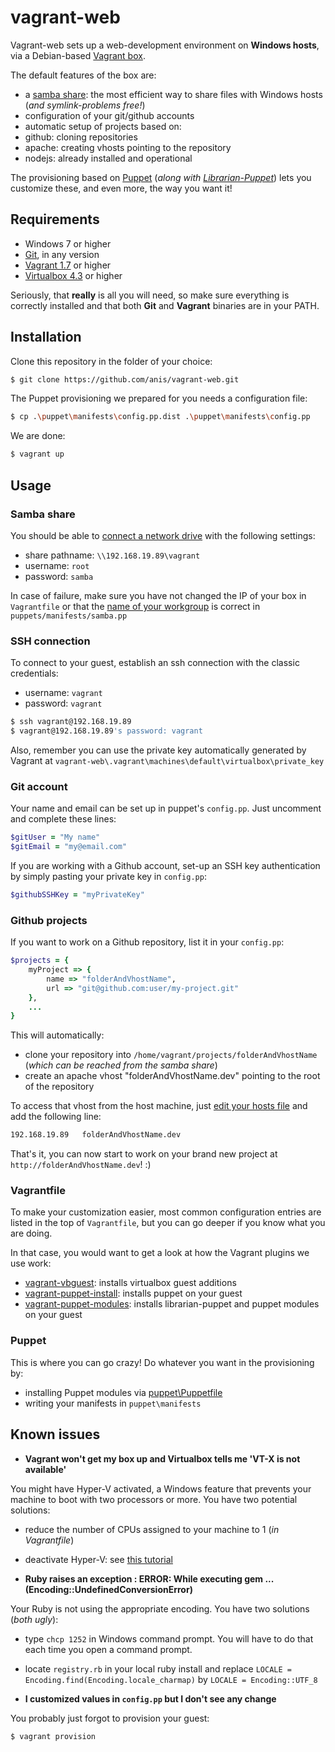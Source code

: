 # vagrant-web
Vagrant-web sets up a web-development environment on **Windows hosts**, via a Debian-based [Vagrant box][3].

The default features of the box are:
* a [samba share][9]: the most efficient way to share files with Windows hosts (_and symlink-problems free!_)
* configuration of your git/github accounts
* automatic setup of projects based on:
 * github: cloning repositories
 * apache: creating vhosts pointing to the repository
 * nodejs: already installed and operational

The provisioning based on [Puppet][6] (_along with [Librarian-Puppet][5]_) lets you customize these, and even more, the way you want it!

## Requirements
* Windows 7 or higher
* [Git][10], in any version
* [Vagrant 1.7][1] or higher
* [Virtualbox 4.3][2] or higher

Seriously, that **really** is all you will need, so make sure everything is correctly installed and that both **Git** and **Vagrant** binaries are in your PATH.

## Installation
Clone this repository in the folder of your choice:

```sh
$ git clone https://github.com/anis/vagrant-web.git
```

The Puppet provisioning we prepared for you needs a configuration file:
```sh
$ cp .\puppet\manifests\config.pp.dist .\puppet\manifests\config.pp
```

We are done:

```sh
$ vagrant up
```

## Usage
### Samba share
You should be able to [connect a network drive][7] with the following settings:
* share pathname: `\\192.168.19.89\vagrant`
* username: `root`
* password: `samba`

In case of failure, make sure you have not changed the IP of your box in `Vagrantfile` or that the [name of your workgroup][8] is correct in `puppets/manifests/samba.pp`

### SSH connection
To connect to your guest, establish an ssh connection with the classic credentials:
* username: `vagrant`
* password: `vagrant`

```sh
$ ssh vagrant@192.168.19.89
$ vagrant@192.168.19.89's password: vagrant
```

Also, remember you can use the private key automatically generated by Vagrant at `vagrant-web\.vagrant\machines\default\virtualbox\private_key`

### Git account
Your name and email can be set up in puppet's `config.pp`. Just uncomment and complete these lines:
```ruby
$gitUser = "My name"
$gitEmail = "my@email.com"
```

If you are working with a Github account, set-up an SSH key authentication by simply pasting your private key in `config.pp`:
```ruby
$githubSSHKey = "myPrivateKey"
```

### Github projects
If you want to work on a Github repository, list it in your `config.pp`:
```ruby
$projects = {
    myProject => {
        name => "folderAndVhostName",
        url => "git@github.com:user/my-project.git"
    },
    ...
}
```

This will automatically:
* clone your repository into `/home/vagrant/projects/folderAndVhostName` (_which can be reached from the samba share_) 
* create an apache vhost "folderAndVhostName.dev" pointing to the root of the repository

To access that vhost from the host machine, just [edit your hosts file][14] and add the following line:
```sh
192.168.19.89   folderAndVhostName.dev
```

That's it, you can now start to work on your brand new project at `http://folderAndVhostName.dev`! :)

### Vagrantfile
To make your customization easier, most common configuration entries are listed in the top of `Vagrantfile`, but you can go deeper if you know what you are doing.

In that case, you would want to get a look at how the Vagrant plugins we use work:
* [vagrant-vbguest][11]: installs virtualbox guest additions
* [vagrant-puppet-install][12]: installs puppet on your guest
* [vagrant-puppet-modules][13]: installs librarian-puppet and puppet modules on your guest

### Puppet
This is where you can go crazy! Do whatever you want in the provisioning by:
* installing Puppet modules via [puppet\Puppetfile][5]
* writing your manifests in `puppet\manifests`

## Known issues
* **Vagrant won't get my box up and Virtualbox tells me 'VT-X is not available'**

You might have Hyper-V activated, a Windows feature that prevents your machine to boot with two processors or more. You have two potential solutions:
* reduce the number of CPUs assigned to your machine to 1 (_in Vagrantfile_)
* deactivate Hyper-V: see [this tutorial][4]

* **Ruby raises an exception : ERROR: While executing gem ... (Encoding::UndefinedConversionError)**

Your Ruby is not using the appropriate encoding. You have two solutions (_both ugly_):
* type `chcp 1252` in Windows command prompt. You will have to do that each time you open a command prompt.
* locate `registry.rb` in your local ruby install and replace `LOCALE = Encoding.find(Encoding.locale_charmap)` by `LOCALE = Encoding::UTF_8`

* **I customized values in `config.pp` but I don't see any change**

You probably just forgot to provision your guest:
```sh
$ vagrant provision
```

[1]: http://www.vagrantup.com/downloads.html
[2]: https://www.virtualbox.org/wiki/Downloads
[3]: http://www.vagrantup.com
[4]: http://www.eightforums.com/tutorials/42041-hyper-v-enable-disable-windows-8-a.html
[5]: https://github.com/rodjek/librarian-puppet
[6]: https://docs.puppetlabs.com/learning/introduction.html
[7]: http://www.dummies.com/how-to/content/how-to-map-a-network-folder-in-windows-7.html
[8]: http://www.7tutorials.com/how-change-workgroup-windows-7
[9]: http://debian-handbook.info/browse/fr-FR/stable/sect.windows-file-server-with-samba.html
[10]: http://git-scm.com/downloads
[11]: https://github.com/dotless-de/vagrant-vbguest
[12]: https://github.com/petems/vagrant-puppet-install
[13]: https://github.com/anis/vagrant-puppet-modules
[14]: http://helpdeskgeek.com/windows-7/windows-7-hosts-file/